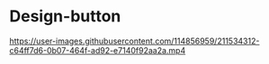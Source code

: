 # Design-button



https://user-images.githubusercontent.com/114856959/211534312-c64ff7d6-0b07-464f-ad92-e7140f92aa2a.mp4

